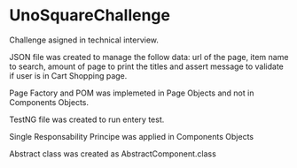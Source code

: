 # UnoSquareChallenge
Challenge asigned in technical interview.

JSON file was created to manage the follow data: url of the page, item name to search, amount of page to print the titles and 
assert message to validate if user is in Cart Shopping page.

Page Factory and POM was implemeted in Page Objects and not in Components Objects.

TestNG file was created to run entery test.

Single Responsability Principe was applied in Components Objects

Abstract class was created as AbstractComponent.class
